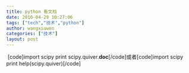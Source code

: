 ```yaml
---
title: python 看文档
date: 2016-04-29 10:27:06
tags: ["tech","技术","python"]
author: wangxiuwen
categories: ["技术"]
layout: post
---
```


 [code]import scipy
print scipy.quiver.__doc__[/code]或者[code]import scipy
print help(scipy.quiver)[/code]